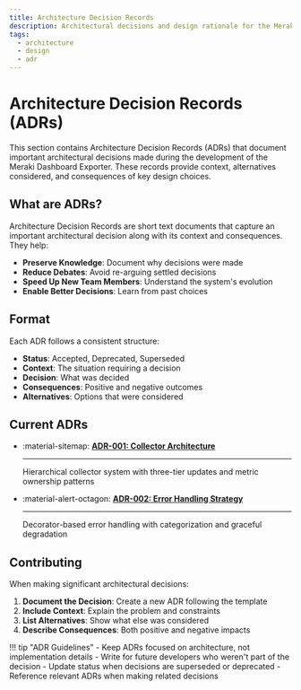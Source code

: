 ```yaml
---
title: Architecture Decision Records
description: Architectural decisions and design rationale for the Meraki Dashboard Exporter
tags:
  - architecture
  - design
  - adr
---
```


# Architecture Decision Records (ADRs)

This section contains Architecture Decision Records (ADRs) that document important architectural decisions made during the development of the Meraki Dashboard Exporter. These records provide context, alternatives considered, and consequences of key design choices.

## What are ADRs?

Architecture Decision Records are short text documents that capture an important architectural decision along with its context and consequences. They help:

- **Preserve Knowledge**: Document why decisions were made
- **Reduce Debates**: Avoid re-arguing settled decisions
- **Speed Up New Team Members**: Understand the system's evolution
- **Enable Better Decisions**: Learn from past choices

## Format

Each ADR follows a consistent structure:

- **Status**: Accepted, Deprecated, Superseded
- **Context**: The situation requiring a decision
- **Decision**: What was decided
- **Consequences**: Positive and negative outcomes
- **Alternatives**: Options that were considered

## Current ADRs

<div class="grid cards" markdown>

- :material-sitemap: **[ADR-001: Collector Architecture](001-collector-architecture.md)**

    ---

    Hierarchical collector system with three-tier updates and metric ownership patterns

- :material-alert-octagon: **[ADR-002: Error Handling Strategy](002-error-handling-strategy.md)**

    ---

    Decorator-based error handling with categorization and graceful degradation

</div>

## Contributing

When making significant architectural decisions:

1. **Document the Decision**: Create a new ADR following the template
2. **Include Context**: Explain the problem and constraints
3. **List Alternatives**: Show what else was considered
4. **Describe Consequences**: Both positive and negative impacts

!!! tip "ADR Guidelines"
    - Keep ADRs focused on architecture, not implementation details
    - Write for future developers who weren't part of the decision
    - Update status when decisions are superseded or deprecated
    - Reference relevant ADRs when making related decisions
